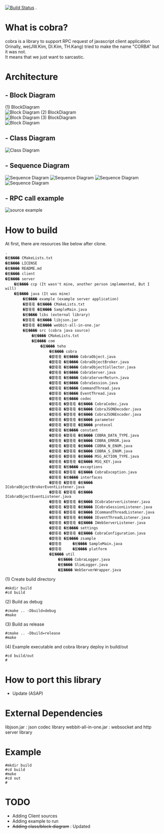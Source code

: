 [![Build Status](https://travis-ci.com/tehokang/cobra.svg?token=tukzKYpBaAzTzcPeGfcg&branch=master)](https://travis-ci.com/tehokang/cobra)
.
# What is cobra?
cobra is a library to support RPC request of javascript client application <br>
Orinally, we(JW.Kim, DI.Kim, TH.Kang) tried to make the name "CORBA" but it was not. <br>
It means that we just want to sarcastic. <br>

# Architecture
## - Block Diagram 
(1) BlockDiagram <br>
![Block Diagram](https://github.com/tehokang/cobra/blob/master/cobra_block_diagram_1.png)
(2) BlockDiagram <br>
![Block Diagram](https://github.com/tehokang/cobra/blob/master/cobra_block_diagram_2.png)
(3) BlockDiagram <br>
![Block Diagram](https://github.com/tehokang/cobra/blob/master/cobra_block_diagram_3.png)

## - Class Diagram 
![Class Diagram](https://github.com/tehokang/cobra/blob/master/cobra_class_diagram.png)

## - Sequence Diagram
![Sequence Diagram](https://github.com/tehokang/cobra/blob/master/cobra_sequence_diagram_new.png)
![Sequence Diagram](https://github.com/tehokang/cobra/blob/master/cobra_sequence_diagram_delete.png)
![Sequence Diagram](https://github.com/tehokang/cobra/blob/master/cobra_sequence_diagram_invoke.png)
![Sequence Diagram](https://github.com/tehokang/cobra/blob/master/cobra_sequence_diagram_registercallback.png)

## - RPC call example
![source example](https://github.com/tehokang/cobra/blob/master/cobra_source_example.png)

# How to build
At first, there are resources like below after clone.
```
.
�뵜���� CMakeLists.txt
�뵜���� LICENSE
�뵜���� README.md
�뵜���� client 
�뵒���� server 
    �뵜���� ccp (It wasn't mine, another person implemented, But I will)
    �뵒���� java (It was mine)
        �뵜���� example (example server application)
        �봻혻혻 �뵜���� CMakeLists.txt
        �봻혻혻 �뵒���� SampleMain.java
        �뵜���� libs (external library)
        �봻혻혻 �뵜���� libjson.jar
        �봻혻혻 �뵒���� webbit-all-in-one.jar
        �뵒���� src (cobra java source)
            �뵜���� CMakeLists.txt
            �뵒���� com
                �뵒���� teho
                    �뵜���� cobra
                    �봻혻혻 �뵜���� CobraObject.java
                    �봻혻혻 �뵜���� CobraObjectBroker.java
                    �봻혻혻 �뵜���� CobraObjectCollector.java
                    �봻혻혻 �뵜���� CobraServer.java
                    �봻혻혻 �뵜���� CobraServerReturn.java
                    �봻혻혻 �뵜���� CobraSession.java
                    �봻혻혻 �뵜���� CommandThread.java
                    �봻혻혻 �뵜���� EventThread.java
                    �봻혻혻 �뵜���� codec
                    �봻혻혻 �봻혻혻 �뵜���� CobraCodec.java
                    �봻혻혻 �봻혻혻 �뵜���� CobraJSONDecoder.java
                    �봻혻혻 �봻혻혻 �뵜���� CobraJSONEncoder.java
                    �봻혻혻 �봻혻혻 �뵜���� parameter
                    �봻혻혻 �봻혻혻 �뵒���� protocol
                    �봻혻혻 �뵜���� constant
                    �봻혻혻 �봻혻혻 �뵜���� COBRA_DATA_TYPE.java
                    �봻혻혻 �봻혻혻 �뵜���� COBRA_ERROR.java
                    �봻혻혻 �봻혻혻 �뵜���� COBRA_N_ENUM.java
                    �봻혻혻 �봻혻혻 �뵜���� COBRA_S_ENUM.java
                    �봻혻혻 �봻혻혻 �뵜���� MSG_ACTION_TYPE.java
                    �봻혻혻 �봻혻혻 �뵒���� MSG_KEY.java
                    �봻혻혻 �뵜���� exceptions
                    �봻혻혻 �봻혻혻 �뵒���� CobraException.java
                    �봻혻혻 �뵜���� interfaces
                    �봻혻혻 �봻혻혻 �뵜���� ICobraObjectBrokerEventListener.java
                    �봻혻혻 �봻혻혻 �뵜���� ICobraObjectEventListener.java
                    �봻혻혻 �봻혻혻 �뵜���� ICobraServerListener.java
                    �봻혻혻 �봻혻혻 �뵜���� ICobraSessionListener.java
                    �봻혻혻 �봻혻혻 �뵜���� ICommandThreadListener.java
                    �봻혻혻 �봻혻혻 �뵜���� IEventThreadListener.java
                    �봻혻혻 �봻혻혻 �뵒���� IWebServerListener.java
                    �봻혻혻 �뵜���� settings
                    �봻혻혻 �봻혻혻 �뵒���� CobraConfiguration.java
                    �봻혻혻 �뵒���� zsample
                    �봻혻혻     �뵜���� SampleMain.java
                    �봻혻혻     �뵒���� platform
                    �뵒���� util
                        �뵜���� CobraLogger.java
                        �뵜���� SlimLogger.java
                        �뵒���� WebServerWrapper.java
```

(1) Create build directory
```
#mkdir build
#cd build
```
(2) Build as debug
```
#cmake .. -Dbuild=debug 
#make
```
(3) Build as release
```
#cmake .. -Dbuild=release
#make
```
(4) Example executable and cobra library deploy in build/out
```
#cd build/out
#
```

# How to port this library
- Update (ASAP) 

# External Dependencies
libjson.jar : json codec library
webbit-all-in-one.jar : websocket and http server library

# Example
```
#mkdir build
#cd build
#make
#cd out
#
```

# TODO
- Adding Client sources
- Adding example to run
- <del> Adding class/block diagram</del> : Updated

